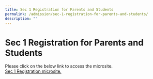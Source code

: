 ```yaml
---
title: Sec 1 Registration for Parents and Students
permalink: /admission/sec-1-registration-for-parents-and-students/
description: ""
---
```


# Sec 1 Registration for Parents and Students
Please click on the below link to access the microsite.<br>
[Sec 1 Registration microsite.](https://sites.google.com/moe.edu.sg/cchys12023)
